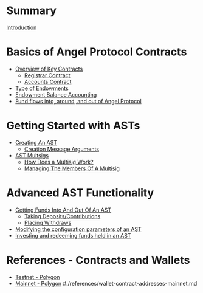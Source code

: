 # Summary
[Introduction](./introduction.md)

# Basics of Angel Protocol Contracts
- [Overview of Key Contracts](./overview/overview-of-key-contracts.md)
	- [Registrar Contract](./overview/key-contracts-registrar.md)
	- [Accounts Contract](./overview/key-contracts-accounts.md) 
- [Type of Endowments](./overview/types-of-endowments.md)
- [Endowment Balance Accounting](./overview/endowment-balance-accounting.md)
- [Fund flows into, around, and out of Angel Protocol](./overview/fund-flows-into-around-outof-angel-protocol.md)

# Getting Started with ASTs 
- [Creating An AST](./basics/creating-an-ast.md)
	- [Creation Message Arguments](./basics/creation-message-arguments.md) 
- [AST Multsigs](./basics/ast-multsigs.md)
	- [How Does a Multisig Work?](./basics/how-does-multisig-work.md)
	- [Managing The Members Of A Multisig](./basics/managing-multisig-members.md)

# Advanced AST Functionality
- [Getting Funds Into And Out Of An AST](./advanced/getting-funds-into-and-out-of-an-ast.md)
	- [Taking Deposits/Contributions](./advanced/deposits.md)
	- [Placing Withdraws](./advanced/withdraws.md)
- [Modifying the configuration parameters of an AST]()
- [Investing and redeeming funds held in an AST]()

# References - Contracts and Wallets
- [Testnet - Polygon](./references/wallet-contract-addresses-testnet.md)
- [Mainnet - Polygon]() #./references/wallet-contract-addresses-mainnet.md